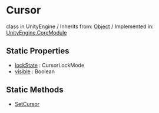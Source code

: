 # Cursor
class in UnityEngine
 / Inherits from: <a href="https://docs.unity3d.com/6000.2/Documentation/ScriptReference/Object.html">Object</a> / Implemented in: <a href="https://docs.unity3d.com/6000.2/Documentation/ScriptReference/UnityEngine.CoreModule.html">UnityEngine.CoreModule</a>

## Static Properties
- <a href="https://docs.unity3d.com/6000.2/Documentation/ScriptReference/Cursor-lockState.html">lockState</a> : CursorLockMode
- <a href="https://docs.unity3d.com/6000.2/Documentation/ScriptReference/Cursor-visible.html">visible</a> : Boolean

## Static Methods
- <a href="https://docs.unity3d.com/6000.2/Documentation/ScriptReference/Cursor.SetCursor.html">SetCursor</a>
